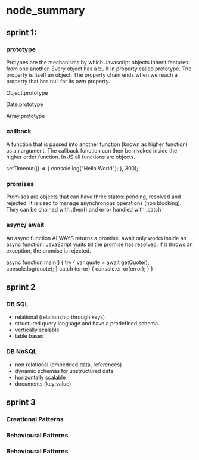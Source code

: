 # node_summary

## sprint 1:

### prototype

Protypes are the mechanisms by which Javascript objects inherit features from one another.
Every object has a built in property called prototype. 
The property is itself an object. 
The property chain ends when we reach a property that has null for its own property.

Object.prototype

Date.prototype

Array.prototype

### callback
A function that is passed into another function (known as higher function) as an argument.
The callback function can then be invoked inside the higher order function.
In JS all functions are objects. 

setTimeout(() =>  { console.log("Hello World"); }, 300); 

### promises

Promises are objects that can have three states: pending, resolved and rejected. 
It is used to manage asynchronous operations (non blocking).
They can be chained with .then() and error handled with .catch


### async/ await

An async function ALWAYS returns a promise. 
await only works inside an async function.
JavaScript waits till the promise has resolved.
If it throws an exception, the promise is rejected.

async function main() {
  try {
    var quote = await getQuote();
    console.log(quote);
  } catch (error) {
    console.error(error);
  }
}

## sprint 2

### DB SQL

- relational (relationship through keys)
- structured query language and have a predefined schema.
- vertically scalable
- table based

### DB NoSQL

- non relational (embedded data, references)
- dynamic schemas for unstructured data 
- horizontally scalable
- documents (key:value)

## sprint 3

### Creational Patterns
### Behavioural Patterns
### Behavioural Patterns



